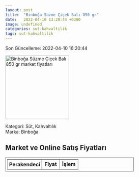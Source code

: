 ```yaml
---
layout: post
title:  "Binboğa Süzme Çiçek Balı 850 gr"
date:   2022-04-10 13:20:44 +0300
image: undefined
categories: sut-kahvaltilik
tags: sut-kahvaltilik
---
```


Son Güncelleme: 2022-04-10 16:20:44

<img src="undefined" width="200" alt="Binboğa Süzme Çiçek Balı 850 gr market fiyatları" />

Kategori: Süt, Kahvaltılık
<br />
Marka: Binboğa

<h2>Market ve Online Satış Fiyatları</h2>

<table border="1" style="padding: 5px;width:80%;">
  <tr>
    <td style="padding: 5px;"><strong>Perakendeci</strong></td>
    <td><strong>Fiyat</strong></td>
    <td><strong>İşlem</strong></td>
  </tr>
  
</table>
